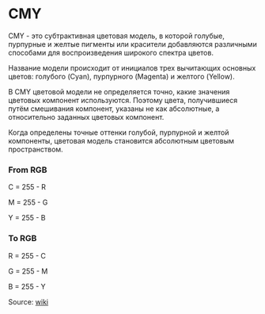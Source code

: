 # CMY
CMY - это субтрактивная цветовая модель, в которой голубые, пурпурные и желтые пигменты или красители добавляются различными 
способами для воспроизведения широкого спектра цветов. 

Название модели происходит от инициалов трех вычитающих основных цветов: голубого (Cyan), пурпурного (Magenta) и желтого (Yellow).

В CMY цветовой модели не определяется точно, какие значения цветовых компонент используются. Поэтому цвета, получившиеся путём смешивания
компонент, указаны не как абсолютные, а относительно заданных цветовых компонент.

Когда определены точные оттенки голубой, пурпурной и желтой компоненты, цветовая модель становится абсолютным цветовым пространством.

### From RGB

C = 255 - R

M = 255 - G

Y = 255 - B

### To RGB

R = 255 - C

G = 255 - M

B = 255 - Y

Source: [wiki](https://en.wikipedia.org/wiki/CMY_color_model)